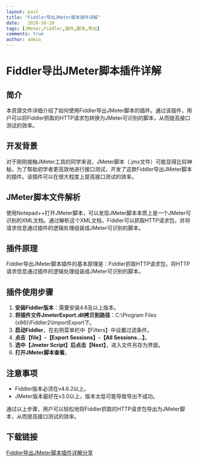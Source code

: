 ```yaml
---
layout: post
title: "Fiddler导出JMeter脚本插件详解"
date:   2020-10-20
tags: [JMeter,Fiddler,插件,脚本,导出]
comments: true
author: admin
---
```

# Fiddler导出JMeter脚本插件详解

## 简介
本资源文件详细介绍了如何使用Fiddler导出JMeter脚本的插件。通过该插件，用户可以将Fiddler抓取的HTTP请求包转换为JMeter可识别的脚本，从而提高接口测试的效率。

## 开发背景
对于刚刚接触JMeter工具的同学来说，JMeter脚本（.jmx文件）可能显得比较神秘。为了帮助初学者更高效地进行接口测试，开发了这款Fiddler导出JMeter脚本的插件。该插件可以在很大程度上提高接口测试的效率。

## JMeter脚本文件解析
使用Notepad++打开JMeter脚本，可以发现JMeter脚本本质上是一个JMeter可识别的XML文档。通过解析这个XML文档，Fiddler可以抓取HTTP请求包，并将请求信息通过插件的逻辑处理组装成JMeter可识别的脚本。

## 插件原理
Fiddler导出JMeter脚本插件的基本原理是：Fiddler抓取HTTP请求包，将HTTP请求信息通过插件的逻辑处理组装成JMeter可识别的脚本。

## 插件使用步骤
1. **安装Fiddler版本**：需要安装4.6及以上版本。
2. **将插件文件JmeterExport.dll拷贝到路径**：C:\Program Files (x86)\Fiddler2\ImportExport下。
3. **启动Fiddler**，在右侧菜单栏中【Filters】中设置过滤条件。
4. **点击【file】-【Export Sessions】-【All Sessions…】**。
5. **选中【Jmeter Script】后点击【Next】**，进入文件另存为界面。
6. **打开JMeter脚本查看**。

## 注意事项
- Fiddler版本必须在v4.6.2以上。
- JMeter版本最好在v3.0以上，版本太低可能导致导出不成功。

通过以上步骤，用户可以轻松地将Fiddler抓取的HTTP请求包导出为JMeter脚本，从而提高接口测试的效率。

## 下载链接

[Fiddler导出JMeter脚本插件详解分享](https://pan.quark.cn/s/908cd3211a0b)